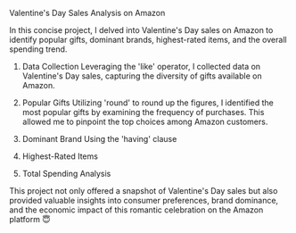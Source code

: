 Valentine's Day Sales Analysis on Amazon

In this concise project, I delved into Valentine's Day sales on Amazon to identify popular gifts, dominant brands, highest-rated items, and the overall spending trend.

1. Data Collection Leveraging the 'like' operator, I collected data on Valentine's Day sales, capturing the diversity of gifts available on Amazon.

2. Popular Gifts Utilizing 'round' to round up the figures, I identified the most popular gifts by examining the frequency of purchases. This allowed me to pinpoint the top choices among Amazon customers.

3. Dominant Brand Using the 'having' clause

4. Highest-Rated Items 

5. Total Spending Analysis

This project not only offered a snapshot of Valentine's Day sales but also provided valuable insights into consumer preferences, brand dominance, and the economic impact of this romantic celebration on the Amazon platform 😇
